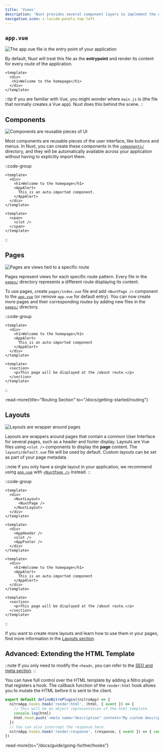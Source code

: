 ```yaml
---
title: 'Views'
description: 'Nuxt provides several component layers to implement the user interface of your application.'
navigation.icon: i-lucide-panels-top-left
---
```


## `app.vue`

![The app.vue file is the entry point of your application](/assets/docs/getting-started/views/app.svg)

By default, Nuxt will treat this file as the **entrypoint** and render its content for every route of the application.

```vue [app.vue]
<template>
  <div>
   <h1>Welcome to the homepage</h1>
  </div>
</template>
```

::tip
If you are familiar with Vue, you might wonder where `main.js` is (the file that normally creates a Vue app). Nuxt does this behind the scene.
::

## Components

![Components are reusable pieces of UI](/assets/docs/getting-started/views/components.svg)

Most components are reusable pieces of the user interface, like buttons and menus. In Nuxt, you can create these components in the [`components/`](/docs/guide/directory-structure/components) directory, and they will be automatically available across your application without having to explicitly import them.

::code-group

```vue [app.vue]
<template>
  <div>
    <h1>Welcome to the homepage</h1>
    <AppAlert>
      This is an auto-imported component.
    </AppAlert>
  </div>
</template>
```

```vue [components/AppAlert.vue]
<template>
  <span>
    <slot />
  </span>
</template>
```

::

## Pages

![Pages are views tied to a specific route](/assets/docs/getting-started/views/pages.svg)

Pages represent views for each specific route pattern. Every file in the [`pages/`](/docs/guide/directory-structure/pages) directory represents a different route displaying its content.

To use pages, create `pages/index.vue` file and add `<NuxtPage />` component to the [`app.vue`](/docs/guide/directory-structure/app) (or remove `app.vue` for default entry). You can now create more pages and their corresponding routes by adding new files in the [`pages/`](/docs/guide/directory-structure/pages) directory.

::code-group

```vue [pages/index.vue]
<template>
  <div>
    <h1>Welcome to the homepage</h1>
    <AppAlert>
      This is an auto-imported component
    </AppAlert>
  </div>
</template>
```

```vue [pages/about.vue]
<template>
  <section>
    <p>This page will be displayed at the /about route.</p>
  </section>
</template>
```

::

:read-more{title="Routing Section" to="/docs/getting-started/routing"}

## Layouts

![Layouts are wrapper around pages](/assets/docs/getting-started/views/layouts.svg)

Layouts are wrappers around pages that contain a common User Interface for several pages, such as a header and footer display. Layouts are Vue files using `<slot />` components to display the **page** content. The `layouts/default.vue` file will be used by default. Custom layouts can be set as part of your page metadata.

::note
If you only have a single layout in your application, we recommend using [`app.vue`](/docs/guide/directory-structure/app) with [`<NuxtPage />`](/docs/api/components/nuxt-page) instead.
::

::code-group

```vue [app.vue]
<template>
  <div>
    <NuxtLayout>
      <NuxtPage />
    </NuxtLayout>
  </div>
</template>
```

```vue [layouts/default.vue]
<template>
  <div>
    <AppHeader />
    <slot />
    <AppFooter />
  </div>
</template>
```

```vue [pages/index.vue]
<template>
  <div>
    <h1>Welcome to the homepage</h1>
    <AppAlert>
      This is an auto-imported component
    </AppAlert>
  </div>
</template>
```

```vue [pages/about.vue]
<template>
  <section>
    <p>This page will be displayed at the /about route.</p>
  </section>
</template>
```

::

If you want to create more layouts and learn how to use them in your pages, find more information in the [Layouts section](/docs/guide/directory-structure/layouts).

## Advanced: Extending the HTML Template

::note
If you only need to modify the `<head>`, you can refer to the [SEO and meta section](/docs/getting-started/seo-meta).
::

You can have full control over the HTML template by adding a Nitro plugin that registers a hook.
The callback function of the `render:html` hook allows you to mutate the HTML before it is sent to the client.

<!-- TODO: figure out how to use twoslash to inject types for a different context -->

```ts [server/plugins/extend-html.ts]
export default defineNitroPlugin((nitroApp) => {
  nitroApp.hooks.hook('render:html', (html, { event }) => {
    // This will be an object representation of the html template.
    console.log(html)
    html.head.push(`<meta name="description" content="My custom description" />`)
  })
  // You can also intercept the response here.
  nitroApp.hooks.hook('render:response', (response, { event }) => { console.log(response) })
})
```

:read-more{to="/docs/guide/going-further/hooks"}
